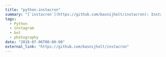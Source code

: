 ```yaml
---
title: "python-instacron"
summary: "[`instacron`](https://github.com/basnijholt/instacron): Instagram for the lazy - automatically upload a photo to Instagram with autogenerated caption containing #hashtags, a quote, and camera information 📸🌅"
tags:
  - Python
  - instagram
  - bot
  - photography
date: "2018-07-06T00:00:00"
external_link: "https://github.com/basnijholt/instacron"
---
```

